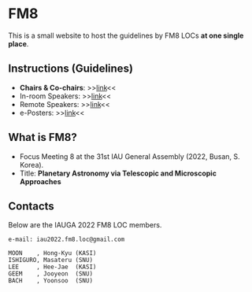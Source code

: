 # FM8
This is a small website to host the guidelines by FM8 LOCs **at one single place**. 


## Instructions (Guidelines)
* **Chairs & Co-chairs**: >>[link](instructions_to_chairs.md)<<
* In-room Speakers: >>[link](instructions_to_inroom.md)<<
* Remote Speakers: >>[link](instructions_to_remote.md)<<
* e-Posters: >>[link](instructions_to_eposter.md)<<


## What is FM8?
* Focus Meeting 8 at the 31st IAU General Assembly (2022, Busan, S. Korea).
* Title: **Planetary Astronomy via Telescopic and Microscopic Approaches**


## Contacts
Below are the IAUGA 2022 FM8 LOC members. 

    e-mail: iau2022.fm8.loc@gmail.com
    
    MOON    , Hong-Kyu (KASI)
    ISHIGURO, Masateru (SNU) 
    LEE     , Hee-Jae  (KASI)
    GEEM    , Jooyeon  (SNU) 
    BACH    , Yoonsoo  (SNU) 

